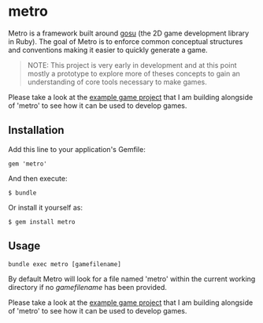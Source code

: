 # metro

Metro is a framework built around [gosu](https://github.com/jlnr/gosu) (the 2D game development library in Ruby). The goal of Metro is to enforce common conceptual structures and conventions making it easier to quickly generate a game.

> NOTE: This project is very early in development and at this point mostly a prototype to explore more of theses concepts to gain an understanding of core tools necessary to make games.

Please take a look at the [example game project](https://github.com/burtlo/starry-knight) that I am building alongside of 'metro' to see how it can be used to develop games.

## Installation

Add this line to your application's Gemfile:

    gem 'metro'

And then execute:

    $ bundle

Or install it yourself as:

    $ gem install metro

## Usage

```
bundle exec metro [gamefilename]
```

By default Metro will look for a file named 'metro' within the current working directory if no *gamefilename* has been provided.

Please take a look at the [example game project](https://github.com/burtlo/starry-knight) that I am building alongside of 'metro' to see how it can be used to develop games.